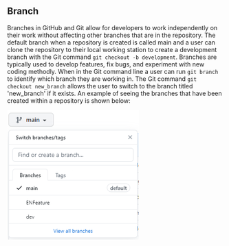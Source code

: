 ## Branch 

Branches in GitHub and Git allow for developers to work independently on their work without affecting other branches that are in the repository. The default branch when a repository is created is called main and a user can clone the repository to their local working station to create a development branch with the Git command `git checkout -b development`. Branches are typically used to develop features, fix bugs, and experiment with new coding methodly. When in the Git command line a user can run `git branch` to identify which branch they are working in. The Git command `git checkout new_branch` allows the user to switch to the branch titled 'new_branch' if it exists. An example of seeing the branches that have been created within a repository is shown below: 

![Git Branch](/images/gitBranch.PNG)

